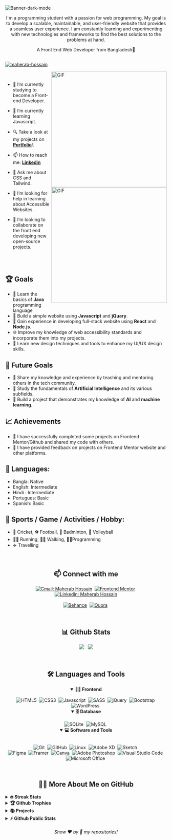 <!-- Banner 20232A -->
![Banner-dark-mode](https://i.ibb.co/nRW1QJ2/dark.png)


<p align="center">
I'm a programming student with a passion for web programming. My goal is to develop a scalable, maintainable, and user-friendly website that provides a seamless user experience. I am constantly learning and experimenting with new technologies and frameworks to find the best solutions to the problems at hand. 
</p>

<p align="center">A Front End Web Developer from Bangladesh📍</p>

##

<be>
<p align="left" dir="auto"> <a target="_blank" rel="noopener noreferrer nofollow" href="https://camo.githubusercontent.com/36c6f9474aeb3060d558014cd85b0c9d004191995440d382851531655173be83/68747470733a2f2f6b6f6d617265762e636f6d2f67687076632f3f757365726e616d653d73686f757261622d646576266c6162656c3d50726f66696c65253230766965777326636f6c6f723d306537356236267374796c653d666c6174"><img src="https://camo.githubusercontent.com/36c6f9474aeb3060d558014cd85b0c9d004191995440d382851531655173be83/68747470733a2f2f6b6f6d617265762e636f6d2f67687076632f3f757365726e616d653d73686f757261622d646576266c6162656c3d50726f66696c65253230766965777326636f6c6f723d306537356236267374796c653d666c6174" alt="maherab-hossain" data-canonical-src="https://komarev.com/ghpvc/?username=maherab-hossain&amp;label=Profile%20views&amp;color=0e75b6&amp;style=flat" style="max-width: 100%;"></a> </p>


<!--- Web illustrations by Storyset ( https://storyset.com/web ) --->
<img align="right" alt="GIF" src="https://user-images.githubusercontent.com/90595158/224520261-cac35362-4a70-4108-85c8-260ac8e0b0bd.svg#gh-dark-mode-only" width="360px"/>
<img align="right" alt="GIF" src="https://user-images.githubusercontent.com/90595158/224520109-e00b8f1e-08c9-4316-9920-ea4e88701a61.svg#gh-light-mode-only" width="360px"/>


<br>



- 🔭 I’m currently studying to become a Front-end Developer.

- 🌱 I’m currently learning Javascript.

- 🔍 Take a look at my projects on  [**Portfolio**](https://dev-maherabhossain.pantheonsite.io/)!.

- 📫 How to reach me: [**Linkedin**](https://www.linkedin.com/in/maherabhossain/)

- 💬 Ask me about CSS and Tailwind.

- 🤝 I’m looking for help in learning about Accessible Websites.

- 👯 I’m looking to collaborate on the front end developing new open-source projects.


<br>
<br>

## 🏆 Goals

- 📖 Learn the basics of **Java** programming language
- 📱 Build a simple website using **Javascript** and **jQuary**.
- 🚀 Gain experience in developing full-stack website using **React** and **Node.js**.
- 🌐 Improve my knowledge of web accessibility standards and incorporate them into my projects.
- 🎨 Learn new design techniques and tools to enhance my UI/UX design skills.

## 🎯 Future Goals

- 🌟 Share my knowledge and experience by teaching and mentoring others in the tech community.
- 🧠 Study the fundamentals of **Artificial Intelligence** and its various subfields.
- 🤖 Build a project that demonstrates my knowledge of **AI** and **machine learning**.

## 📈 Achievements

- 🎉 I have successfully completed some projects on Frontend Mentor/Github and shared my code with others.
- 🤝 I have provided feedback on projects on Frontend Mentor website and other platforms.

<!-- my languages section starts here  -->

## 📶 Languages:

- Bangla: Native 
- English: Intermediate
- Hindi : Intermediate
- Portugues: Basic
- Spanish: Basic
<!-- my languages section ends here  -->
## 🚴 Sports / Game / Activities / Hobby:

- 🏏 Cricket, ⚽ Football, 🏸 Badminton, 🏐 Volleyball
- 🏃‍♂️ Running, 🚶‍♂️ Walking, 👨‍💻Programming 
- ✈️ Travelling
  <br />



<br>

<h2 align="center">📫 Connect with me</h2>

<div align = "center">
    
[![Gmail: Maherab Hossain](https://img.shields.io/badge/-gmail-red?style=for-the-badge&logo=Gmail&logoColor=white&link=mailto:maherabhossain623@gmail.com)](mailto:maherabhossain@hotmail.com)&nbsp;
[![Frontend Mentor](https://img.shields.io/badge/-Frontend%20Mentor-5F3DC4?style=for-the-badge&logo=FrontendMentor&logoColor=white&link=https://https://www.frontendmentor.io/profile/Maherab-Hossain)](https://www.frontendmentor.io/profile/Maherab-Hossain)&nbsp;
[![Linkedin: Maherab Hossain](https://img.shields.io/badge/-linkedin-blue?style=for-the-badge&logo=Linkedin&logoColor=white&link=https://www.linkedin.com//in/maherbhossain)](https://www.linkedin.com//in/maherabhossain)
  <br>  <br>
[![Behance](https://img.shields.io/badge/Behance-1769ff?logo=behance&logoColor=white)](https://behance.net/maherb_hossain)&nbsp;
[![Quora](https://img.shields.io/badge/Quora-%23B92B27.svg?logo=Quora&logoColor=white)](https://quora.com/profile/Maherab-Hossain-7)&nbsp;

  
</div>

<br>
<h2 align="center">📊 Github Stats</h2>

<div align = "center">

![](https://github-readme-stats.vercel.app/api?username=maherab-hossain&theme=dark&hide_border=false&include_all_commits=true&count_private=false)&nbsp;&nbsp;
![](https://github-readme-stats.vercel.app/api/top-langs/?username=maherab-hossain&theme=dark&hide_border=false&include_all_commits=true&count_private=false&layout=compact)

</div>
<br>



<div align = "center">

<h2 align="center">🛠️ Languages and Tools</h2>

<details open>
<summary><b>🏄‍♂️ Frontend</b></summary>
<br>
<img src="https://img.shields.io/badge/html5-%23E34F26.svg?style=for-the-badge&amp;logo=html5&amp;logoColor=white" alt="HTML5">&nbsp;
<img src="https://img.shields.io/badge/css3-%231572B6.svg?style=for-the-badge&amp;logo=css3&amp;logoColor=white" alt="CSS3">&nbsp;
<img src="https://img.shields.io/badge/javascript-%23323330.svg?style=for-the-badge&amp;logo=javascript&amp;logoColor=%23F7DF1E" alt="Javascript">&nbsp;
<img src="https://img.shields.io/badge/SASS-hotpink.svg?style=for-the-badge&amp;logo=SASS&amp;logoColor=white" alt="SASS">&nbsp;
<img src="https://img.shields.io/badge/jquery-%230769AD.svg?style=for-the-badge&amp;logo=jquery&amp;logoColor=white" alt="jQuery">&nbsp;
<img src="https://img.shields.io/badge/bootstrap-%23563D7C.svg?style=for-the-badge&amp;logo=bootstrap&amp;logoColor=white" alt="Bootstrap">&nbsp;
<img src="https://img.shields.io/badge/WordPress-%23117AC9.svg?style=for-the-badge&amp;logo=WordPress&amp;logoColor=white" alt="WordPress">&nbsp;
</details>


<details open>
<summary><b>🗄️ Database</b></summary>
<br>
  <img src="https://img.shields.io/badge/sqlite-%2307405e.svg?style=for-the-badge&amp;logo=sqlite&amp;logoColor=white" alt="SQLite">&nbsp;
  <img src="https://img.shields.io/badge/mysql-%2300f.svg?style=for-the-badge&amp;logo=mysql&amp;logoColor=white" alt="MySQL">&nbsp;
</details>

<details open>
<summary><b>💻 Software and Tools</b></summary>
<br>

![Git](https://img.shields.io/badge/-Git-F05032?style=for-the-badge&logo=git&logoColor=white)&nbsp;
![GitHub](https://img.shields.io/badge/-GitHub-181717?style=for-the-badge&logo=github)&nbsp;
![Linux](https://img.shields.io/badge/-Linux-FCC624?style=for-the-badge&logo=linux&logoColor=black)&nbsp;
<img src="https://img.shields.io/badge/Adobe%20XD-470137?style=for-the-badge&amp;logo=Adobe%20XD&amp;logoColor=#FF61F6" alt="Adobe XD">&nbsp;
 <img src="https://img.shields.io/badge/Sketch-FFB387?style=for-the-badge&amp;logo=sketch&amp;logoColor=black" alt="Sketch">&nbsp;
  <br>
 <img src="https://img.shields.io/badge/figma-%23F24E1E.svg?style=for-the-badge&amp;logo=figma&amp;logoColor=white" alt="Figma">&nbsp;
 <img src="https://img.shields.io/badge/Framer-black?style=for-the-badge&amp;logo=framer&amp;logoColor=blue" alt="Framer">&nbsp;
 <img src="https://img.shields.io/badge/Canva-%2300C4CC.svg?style=for-the-badge&amp;logo=Canva&amp;logoColor=white" alt="Canva">&nbsp;
 <img src="https://img.shields.io/badge/adobephotoshop-%2331A8FF.svg?style=for-the-badge&amp;logo=adobephotoshop&amp;logoColor=white" alt="Adobe Photoshop">&nbsp;
![Visual Studio Code](https://img.shields.io/badge/-VSCODE-007ACC?style=for-the-badge&&logo=visual-studio-code&logoColor=white)&nbsp;
![Microsoft Office](https://img.shields.io/badge/-MS%20Office-D83B01?style=for-the-badge&logo=microsoft-office&logoColor=white)&nbsp;
</details>

</div>


<br>

<h2 align="center">👨‍💻 More About Me on GitHub</h2>


<details>
<summary><b>🔥 Streak Stats</b></summary>
<br>
<p align="center">
<img src="https://github-readme-streak-stats.herokuapp.com/?user=maherab-hossain&amp;theme=dark&amp;hide_border=false" alt="Maherab">
</p>
</details>

<details>
<summary><b>🏆 Github Trophies</b></summary>
<br>
<p align="center">
<img src="https://github-profile-trophy.vercel.app/?username=maherab-hossain&amp;theme=radical&amp;no-frame=true&amp;no-bg=true&amp;margin-w=4" alt="Maherab">
</p>
</details>

<details>
<summary><b>📚 Projects</b></summary>
<br>
<p align="left">
<!-- BLOG-POST-LIST:START -->

Loading...
  <br>

<!-- BLOG-POST-LIST:END -->
</p>
</details>

<details>
<summary><b>⚡ Github Public Stats</b></summary>
<br>
<p align="center">
<img src="https://github-contributor-stats.vercel.app/api?username=maherab-hossain&amp;limit=5&amp;theme=dark&amp;combine_all_yearly_contributions=true" alt="">&nbsp;&nbsp;
  
  <img src="https://github-readme-stats.vercel.app/api/top-langs/?username=maherab-hossain&amp;theme=dark&amp;hide_border=false&amp;include_all_commits=true&amp;count_private=false&amp;layout=compact" alt="">
</p>
</details>
  
  
<h6 align="center">Show ❤️ by 🌟 my repositories!</h6>
